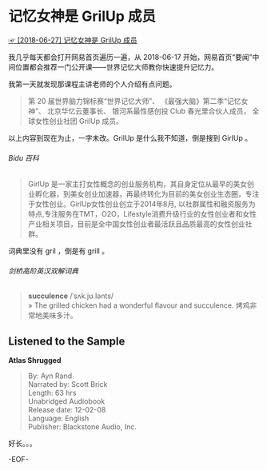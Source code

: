 # 记忆女神是 GrilUp 成员  
[☞ [2018-06-27] 记忆女神是 GrilUp 成员 ](https://mp.weixin.qq.com/s/yYUVdn8XDREkiullnn8ItA)    
  
我几乎每天都会打开网易首页遍历一遍，从 2018-06-17 开始，网易首页“要闻”中间位置都会推荐一门公开课——世界记忆大师教你快速提升记忆力。  
  
我第一天就发现那课程主讲老师的个人介绍有点问题。  
>第 20 届世界脑力锦标赛“世界记忆大师”、 《最强大脑》第二季“记忆女神”、 北京华忆云董事长、 银河系最性感创投 Club 春光里合伙人成员， 全球女性创业社团 GrilUp 成员。  
  
以上内容到现在为止，一字未改。GrilUp 是什么我不知道，倒是搜到 GirlUp 。  
  
###### Bidu 百科  
>GirlUp 是一家主打女性概念的创业服务机构，其自身定位从最早的美女创业孵化器，到美女创业加速器，再最终转化为目前的美女创业生态圈，专注于女性创业。GirlUp女性创业创立于2014年8月, 以社群属性和融资服务为特点,专注服务在TMT，O2O，Lifestyle消费升级行业的女性创业者和女性产业相关项目，目前是全中国女性创业者最活跃且品质最高的女性创业社群。  
  
词典里没有 gril ，倒是有 grill 。  
  
###### 剑桥高阶英汉双解词典  
>**succulence** /ˈsʌk.jʊ.lənts/  
» The grilled chicken had a wonderful flavour and succulence. 烤鸡非常地美味多汁。  
  
  
## Listened to the Sample  
**Atlas Shrugged**  
>By: Ayn Rand  
Narrated by: Scott Brick  
Length: 63 hrs  
Unabridged Audiobook  
Release date: 12-02-08  
Language: English  
Publisher: Blackstone Audio, Inc.  
  
好长。。。  
  
-EOF-  
